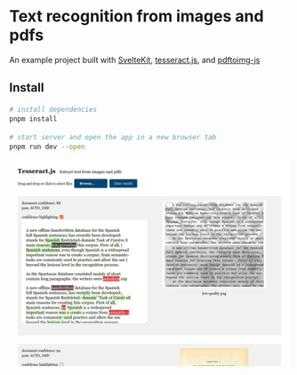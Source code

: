 # Text recognition from images and pdfs  
An example project built with [SvelteKit](https://kit.svelte.dev), [tesseract.js](http://tesseract.projectnaptha.com/), and [pdftoimg-js](https://github.com/iqbal-rashed/pdftoimg-js)  


## Install

```bash
# install dependencies
pnpm install  

# start server and open the app in a new browser tab  
pnpm run dev --open  
```  

![screen shot](ScreenShot.png)


